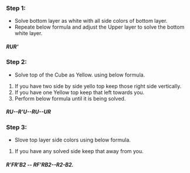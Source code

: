 ### Step 1:
* Solve bottom layer as white with all side colors of bottom layer.
* Repeate below formula and adjust the Upper layer to solve the bottom white layer.
##### RUR' 

### Step 2:
* Solve top of the Cube as Yellow. using below formula.
1. If you have two side by side yello top keep those right side vertically.
2. If you have one Yellow top keep that left towards you.
3. Perform below formula until it is being solved.

##### RU--R'U--RU--UR

### Step 3:

* Slove top layer side colors using below formula.
1. If you have any solved side keep that away from you.

##### R'FR'B2 -- RF'RB2--R2-B2.

